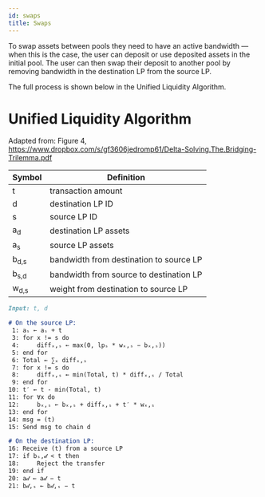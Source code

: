 ```yaml
---
id: swaps
title: Swaps
---
```


[//]: # (TODO: Add visuals examples)
[//]: # (TODO: Adding multiple swaps examples)
[//]: # (TODO: Adding adding LP, swapping and adding liq to Ulysses Token)

To swap assets between pools they need to have an active bandwidth — when this is the case, the user can deposit or use deposited assets in the initial pool. The user can then swap their deposit to another pool by removing bandwidth in the destination LP from the source LP.

The full process is shown below in the Unified Liquidity Algorithm.

# Unified Liquidity Algorithm

Adapted from: Figure 4, https://www.dropbox.com/s/gf3606jedromp61/Delta-Solving.The.Bridging-Trilemma.pdf

| Symbol         | Definition     |
|----------------|----------------|
| t | transaction amount |
| d | destination LP ID |
| s | source LP ID |
| a<sub>d</sub> | destination LP assets |
| a<sub>s</sub> | source LP assets |
| b<sub>d,s</sub> | bandwidth from destination to source LP |
| b<sub>s,d</sub> | bandwidth from source to destination LP |
| w<sub>d,s</sub> | weight from destination to source LP |

```markdown
Input: t, d

# On the source LP:
 1: aₛ ← aₛ + t
 3: for x != s do
 4:     diffₓ,ₛ ← max(0, lpₛ * wₓ,ₛ − bₓ,ₛ))
 5: end for
 6: Total ← ∑ₓ diffₓ,ₛ
 7: for x != s do
 8:     diffₓ,ₛ ← min(Total, t) * diffₓ,ₛ / Total
 9: end for
10: t′ ← t - min(Total, t)
11: for ∀x do
12:     bₓ,ₛ ← bₓ,ₛ + diffₓ,ₛ + t′ * wₓ,ₛ
13: end for
14: msg = (t)
15: Send msg to chain d

# On the destination LP: 
16: Receive (t) from a source LP
17: if bₛ,𝒹 < t then
18:     Reject the transfer
19: end if
20: a𝒹 ← a𝒹 − t
21: b𝒹,ₛ ← b𝒹,ₛ − t
```
